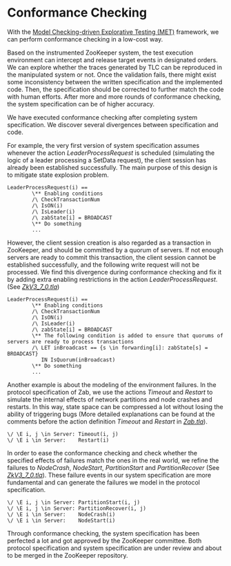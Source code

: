 # Conformance Checking

With the [Model Checking-driven Explorative Testing (MET)](https://github.com/Lingzhi-Ouyang/MET) framework, we can perform conformance checking in a low-cost way. 

Based on the instrumented ZooKeeper system, the test execution environment can intercept and release target events in designated orders. We can explore whether the traces generated by TLC can be reproduced in the manipulated system or not. Once the validation fails, there might exist some inconsistency between the written specification and the implemented code. Then, the specification should be corrected to further match the code with human efforts. After more and more rounds of conformance checking, the system specification can be of higher accuracy. 



We have executed conformance checking after completing system specification. We discover several divergences between specification and code. 

For example, the very first version of system specification assumes whenever the action *LeaderProcessRequest* is scheduled (simulating the logic of a leader processing a SetData request), the client session has already been established successfully. The main purpose of this design is to mitigate state explosion problem. 

```TLA+
LeaderProcessRequest(i) == 
        \** Enabling conditions
        /\ CheckTransactionNum 
        /\ IsON(i)
        /\ IsLeader(i)
        /\ zabState[i] = BROADCAST
        \** Do something
        ... 
```

However, the client session creation is also regarded as a transaction in ZooKeeper, and should be committed by a quorum of servers. If not enough servers are ready to commit this transaction, the client session cannot be established successfully, and the following write request will not be processed. We find this divergence during conformance checking and fix it by adding extra enabling restrictions in the action *LeaderProcessRequest*.  (See *[ZkV3_7_0.tla](zk-3.7/ZkV3_7_0.tla)*)

```TLA+
LeaderProcessRequest(i) == 
        \** Enabling conditions
        /\ CheckTransactionNum 
        /\ IsON(i)
        /\ IsLeader(i)
        /\ zabState[i] = BROADCAST
        \** The following condition is added to ensure that quorums of servers are ready to process transactions
        /\ LET inBroadcast == {s \in forwarding[i]: zabState[s] = BROADCAST}
           IN IsQuorum(inBroadcast)
        \** Do something
        ...
```



Another example is about the modeling of the environment failures. In the protocol specification of Zab, we use the actions *Timeout* and *Restart* to simulate the internal effects of network partitions and node crashes and restarts. In this way, state space can be compressed a lot without losing the ability of triggering bugs (More detailed explanations can be found at the comments before the action definition *Timeout* and *Restart* in *[Zab.tla](../protocol-spec/Zab.tla)*). 

```
\/ \E i, j \in Server: Timeout(i, j)
\/ \E i \in Server:    Restart(i)
```

In order to ease the conformance checking and check whether the specified effects of failures match the ones in the real world, we refine the failures to *NodeCrash*, *NodeStart*, *PartitionStart* and *PartitionRecover* (See *[ZkV3_7_0.tla](zk-3.7/ZkV3_7_0.tla)*). These failure events in our system specification are more fundamental and can generate the failures we model in the protocol specification. 

    \/ \E i, j \in Server: PartitionStart(i, j)
    \/ \E i, j \in Server: PartitionRecover(i, j)
    \/ \E i \in Server:    NodeCrash(i)
    \/ \E i \in Server:    NodeStart(i)



Through conformance checking, the system specification has been perfected a lot and got approved by the ZooKeeper committee. Both protocol specification and system specification are under review and about to be merged in the ZooKeeper repository.
